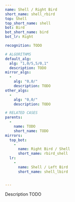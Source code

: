 ```yaml
---
name: Shell / Right Bird
short_name: shell_rbird
top: Shell
top_short_name: shell
bot: Bird
bot_short_name: bird
bot_lr: Right

recognition: TODO

# ALGORITHMS
default_alg:
  alg: "1,0/5,5/0,1"
  description: TODO
mirror_algs:
  -
    alg: "0,0/"
    description: TODO
other_algs:
  -
    alg: "0,0/"
    description: TODO

# RELATED CASES
parents:
  -
    name: TODO
    short_name: TODO
mirrors:
  top_bot:
    -
      name: Right Bird / Shell
      short_name: rbird_shell
  lr:
    -
      name: Shell / Left Bird
      short_name: shell_lbird


---
```


Description TODO

